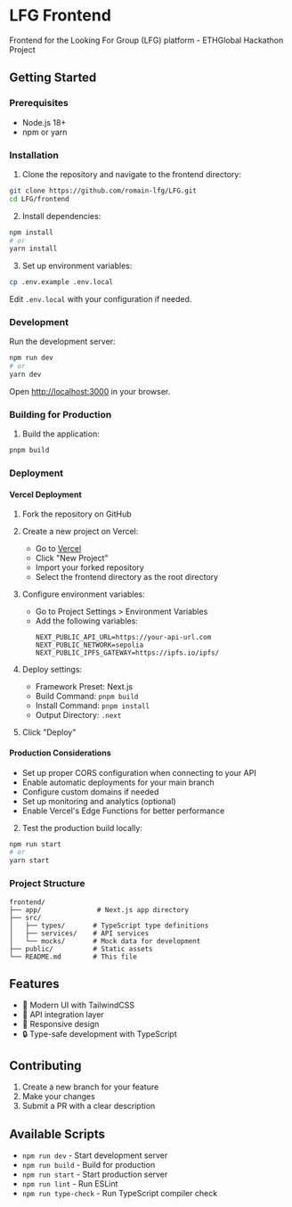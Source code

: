 # LFG Frontend

Frontend for the Looking For Group (LFG) platform - ETHGlobal Hackathon Project

## Getting Started

### Prerequisites
- Node.js 18+ 
- npm or yarn

### Installation

1. Clone the repository and navigate to the frontend directory:
```bash
git clone https://github.com/romain-lfg/LFG.git
cd LFG/frontend
```

2. Install dependencies:
```bash
npm install
# or
yarn install
```

3. Set up environment variables:
```bash
cp .env.example .env.local
```
Edit `.env.local` with your configuration if needed.

### Development

Run the development server:
```bash
npm run dev
# or
yarn dev
```

Open [http://localhost:3000](http://localhost:3000) in your browser.

### Building for Production

1. Build the application:
```bash
pnpm build
```

### Deployment

#### Vercel Deployment

1. Fork the repository on GitHub

2. Create a new project on Vercel:
   - Go to [Vercel](https://vercel.com)
   - Click "New Project"
   - Import your forked repository
   - Select the frontend directory as the root directory

3. Configure environment variables:
   - Go to Project Settings > Environment Variables
   - Add the following variables:
     ```
     NEXT_PUBLIC_API_URL=https://your-api-url.com
     NEXT_PUBLIC_NETWORK=sepolia
     NEXT_PUBLIC_IPFS_GATEWAY=https://ipfs.io/ipfs/
     ```

4. Deploy settings:
   - Framework Preset: Next.js
   - Build Command: `pnpm build`
   - Install Command: `pnpm install`
   - Output Directory: `.next`

5. Click "Deploy"

#### Production Considerations

- Set up proper CORS configuration when connecting to your API
- Enable automatic deployments for your main branch
- Configure custom domains if needed
- Set up monitoring and analytics (optional)
- Enable Vercel's Edge Functions for better performance

2. Test the production build locally:
```bash
npm run start
# or
yarn start
```

### Project Structure
```
frontend/
├── app/              # Next.js app directory
├── src/
│   ├── types/       # TypeScript type definitions
│   ├── services/    # API services
│   └── mocks/       # Mock data for development
├── public/          # Static assets
└── README.md        # This file
```

## Features
- 🎨 Modern UI with TailwindCSS
- 🔄 API integration layer
- 📱 Responsive design
- 🔒 Type-safe development with TypeScript

## Contributing
1. Create a new branch for your feature
2. Make your changes
3. Submit a PR with a clear description

## Available Scripts
- `npm run dev` - Start development server
- `npm run build` - Build for production
- `npm run start` - Start production server
- `npm run lint` - Run ESLint
- `npm run type-check` - Run TypeScript compiler check
